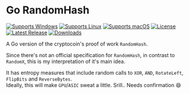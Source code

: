 # Go RandomHash

[![Supports Windows](https://img.shields.io/badge/support-Windows-blue?logo=Windows)](https://github.com/gcarreno/go-randomhash/releases/latest)
[![Supports Linux](https://img.shields.io/badge/support-Linux-yellow?logo=Linux)](https://github.com/gcarreno/go-randomhash/releases/latest)
[![Supports macOS](https://img.shields.io/badge/support-macOS-black?logo=macOS)](https://github.com/gcarreno/go-randomhash/releases/latest)
[![License](https://img.shields.io/github/license/gcarreno/go-randomhash)](https://github.com/gcarreno/go-randomhash/blob/main/LICENSE)
[![Latest Release](https://img.shields.io/github/v/release/gcarreno/go-randomhash?label=latest%20release)](https://github.com/gcarreno/go-randomhash/releases/latest)
[![Downloads](https://img.shields.io/github/downloads/gcarreno/go-randomhash/total)](https://github.com/gcarreno/go-randomhash/releases)

A Go version of the cryptocoin's proof of work `RandomHash`.

Since there's not an official specification for `RandomHash`, in contrast to `RandomX`, this is my interpretation of it's main idea.

It has entropy measures that include random calls to `XOR`, `AND`, `RotateLeft`, `FlipBits` and `ReverseBytes`.\
Ideally, this will make `GPU`/`ASIC` sweat a little. Srill.. Needs confirmation :smile: